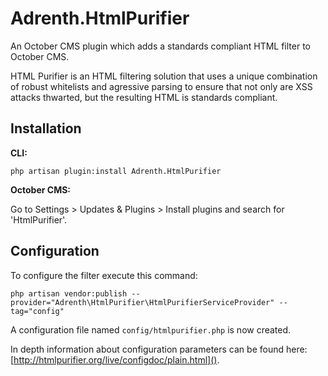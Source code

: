 # Adrenth.HtmlPurifier

An October CMS plugin which adds a standards compliant HTML filter to October CMS.

HTML Purifier is an HTML filtering solution that uses a unique combination of robust whitelists and agressive parsing to ensure that not only are XSS attacks thwarted, but the resulting HTML is standards compliant.

## Installation

**CLI:**

`php artisan plugin:install Adrenth.HtmlPurifier`

**October CMS:**

Go to Settings > Updates & Plugins > Install plugins and search for 'HtmlPurifier'. 

## Configuration

To configure the filter execute this command:

`php artisan vendor:publish --provider="Adrenth\HtmlPurifier\HtmlPurifierServiceProvider" --tag="config"`

A configuration file named `config/htmlpurifier.php` is now created.

In depth information about configuration parameters can be found here: [http://htmlpurifier.org/live/configdoc/plain.html]().
